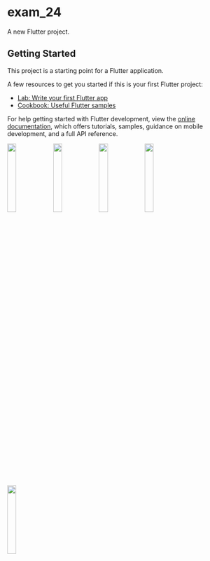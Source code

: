 # exam_24

A new Flutter project.

## Getting Started

This project is a starting point for a Flutter application.

A few resources to get you started if this is your first Flutter project:

- [Lab: Write your first Flutter app](https://docs.flutter.dev/get-started/codelab)
- [Cookbook: Useful Flutter samples](https://docs.flutter.dev/cookbook)

For help getting started with Flutter development, view the
[online documentation](https://docs.flutter.dev/), which offers tutorials,
samples, guidance on mobile development, and a full API reference.

<p float="center">

<img src ="https://user-images.githubusercontent.com/119030630/233928456-5040ab2e-3bd5-44d1-8460-e09ed53611f4.png" height = "20%" width = "20%">
<img src ="https://user-images.githubusercontent.com/119030630/233928459-ff4d8fcc-d258-4d2b-bf4e-06e19dab741a.png"height = "20%" width = "20%">
<img src ="https://user-images.githubusercontent.com/119030630/233928468-5e3cea3b-f9b2-4a9b-8578-154e666e90f3.png"height = "20%" width = "20%">
<img src ="https://user-images.githubusercontent.com/119030630/233928473-f008ffbe-93fa-42b6-8478-e9b06e3a06e5.png"height = "20%" width = "20%">
  <img src ="https://user-images.githubusercontent.com/119030630/233928436-8d5074d3-b410-4cf5-b261-704426b21afd.png" height = "20%" width = "20%">
</p>
